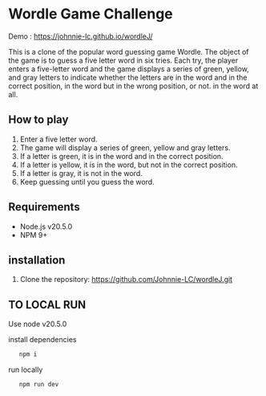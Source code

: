 # Wordle Game Challenge

Demo : https://johnnie-lc.github.io/wordleJ/

This is a clone of the popular word guessing game Wordle. The object of the game is to guess a five letter word in six tries. Each try, the player enters a five-letter word and the game displays a series of green, yellow, and gray letters to indicate whether the letters are in the word and in the correct position, in the word but in the wrong position, or not. in the word at all.

## How to play

1. Enter a five letter word.
2. The game will display a series of green, yellow and gray letters.
3. If a letter is green, it is in the word and in the correct position.
4. If a letter is yellow, it is in the word, but not in the correct position.
5. If a letter is gray, it is not in the word.
6. Keep guessing until you guess the word.

## Requirements

* Node.js v20.5.0
* NPM 9+

## installation

1. Clone the repository: https://github.com/Johnnie-LC/wordleJ.git

## TO LOCAL RUN
   Use node v20.5.0
   
   install dependencies   
```js
   npm i
```

run locally   
```js
   npm run dev
```
